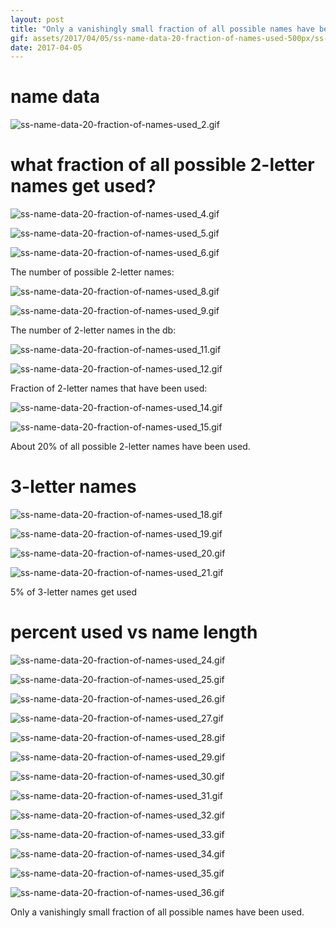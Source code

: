 ```yaml
---
layout: post
title: "Only a vanishingly small fraction of all possible names have been used"
gif: assets/2017/04/05/ss-name-data-20-fraction-of-names-used-500px/ss-name-data-20-fraction-of-names-used_34.gif
date: 2017-04-05
---
```


# name data

![ss-name-data-20-fraction-of-names-used_2.gif](../../../assets/2017/04/05/ss-name-data-20-fraction-of-names-used-500px/ss-name-data-20-fraction-of-names-used_2.gif)

# what fraction of all possible 2-letter names get used?

![ss-name-data-20-fraction-of-names-used_4.gif](../../../assets/2017/04/05/ss-name-data-20-fraction-of-names-used-500px/ss-name-data-20-fraction-of-names-used_4.gif)

![ss-name-data-20-fraction-of-names-used_5.gif](../../../assets/2017/04/05/ss-name-data-20-fraction-of-names-used-500px/ss-name-data-20-fraction-of-names-used_5.gif)

![ss-name-data-20-fraction-of-names-used_6.gif](../../../assets/2017/04/05/ss-name-data-20-fraction-of-names-used-500px/ss-name-data-20-fraction-of-names-used_6.gif)

The number of possible 2-letter names:

![ss-name-data-20-fraction-of-names-used_8.gif](../../../assets/2017/04/05/ss-name-data-20-fraction-of-names-used-500px/ss-name-data-20-fraction-of-names-used_8.gif)

![ss-name-data-20-fraction-of-names-used_9.gif](../../../assets/2017/04/05/ss-name-data-20-fraction-of-names-used-500px/ss-name-data-20-fraction-of-names-used_9.gif)

The number of 2-letter names in the db:

![ss-name-data-20-fraction-of-names-used_11.gif](../../../assets/2017/04/05/ss-name-data-20-fraction-of-names-used-500px/ss-name-data-20-fraction-of-names-used_11.gif)

![ss-name-data-20-fraction-of-names-used_12.gif](../../../assets/2017/04/05/ss-name-data-20-fraction-of-names-used-500px/ss-name-data-20-fraction-of-names-used_12.gif)

Fraction of 2-letter names that have been used:

![ss-name-data-20-fraction-of-names-used_14.gif](../../../assets/2017/04/05/ss-name-data-20-fraction-of-names-used-500px/ss-name-data-20-fraction-of-names-used_14.gif)

![ss-name-data-20-fraction-of-names-used_15.gif](../../../assets/2017/04/05/ss-name-data-20-fraction-of-names-used-500px/ss-name-data-20-fraction-of-names-used_15.gif)

About 20% of all possible 2-letter names have been used.

# 3-letter names

![ss-name-data-20-fraction-of-names-used_18.gif](../../../assets/2017/04/05/ss-name-data-20-fraction-of-names-used-500px/ss-name-data-20-fraction-of-names-used_18.gif)

![ss-name-data-20-fraction-of-names-used_19.gif](../../../assets/2017/04/05/ss-name-data-20-fraction-of-names-used-500px/ss-name-data-20-fraction-of-names-used_19.gif)

![ss-name-data-20-fraction-of-names-used_20.gif](../../../assets/2017/04/05/ss-name-data-20-fraction-of-names-used-500px/ss-name-data-20-fraction-of-names-used_20.gif)

![ss-name-data-20-fraction-of-names-used_21.gif](../../../assets/2017/04/05/ss-name-data-20-fraction-of-names-used-500px/ss-name-data-20-fraction-of-names-used_21.gif)

5% of 3-letter names get used

# percent used vs name length

![ss-name-data-20-fraction-of-names-used_24.gif](../../../assets/2017/04/05/ss-name-data-20-fraction-of-names-used-500px/ss-name-data-20-fraction-of-names-used_24.gif)

![ss-name-data-20-fraction-of-names-used_25.gif](../../../assets/2017/04/05/ss-name-data-20-fraction-of-names-used-500px/ss-name-data-20-fraction-of-names-used_25.gif)

![ss-name-data-20-fraction-of-names-used_26.gif](../../../assets/2017/04/05/ss-name-data-20-fraction-of-names-used-500px/ss-name-data-20-fraction-of-names-used_26.gif)

![ss-name-data-20-fraction-of-names-used_27.gif](../../../assets/2017/04/05/ss-name-data-20-fraction-of-names-used-500px/ss-name-data-20-fraction-of-names-used_27.gif)

![ss-name-data-20-fraction-of-names-used_28.gif](../../../assets/2017/04/05/ss-name-data-20-fraction-of-names-used-500px/ss-name-data-20-fraction-of-names-used_28.gif)

![ss-name-data-20-fraction-of-names-used_29.gif](../../../assets/2017/04/05/ss-name-data-20-fraction-of-names-used-500px/ss-name-data-20-fraction-of-names-used_29.gif)

![ss-name-data-20-fraction-of-names-used_30.gif](../../../assets/2017/04/05/ss-name-data-20-fraction-of-names-used-500px/ss-name-data-20-fraction-of-names-used_30.gif)

![ss-name-data-20-fraction-of-names-used_31.gif](../../../assets/2017/04/05/ss-name-data-20-fraction-of-names-used-500px/ss-name-data-20-fraction-of-names-used_31.gif)

![ss-name-data-20-fraction-of-names-used_32.gif](../../../assets/2017/04/05/ss-name-data-20-fraction-of-names-used-500px/ss-name-data-20-fraction-of-names-used_32.gif)

![ss-name-data-20-fraction-of-names-used_33.gif](../../../assets/2017/04/05/ss-name-data-20-fraction-of-names-used-500px/ss-name-data-20-fraction-of-names-used_33.gif)

![ss-name-data-20-fraction-of-names-used_34.gif](../../../assets/2017/04/05/ss-name-data-20-fraction-of-names-used-500px/ss-name-data-20-fraction-of-names-used_34.gif)

![ss-name-data-20-fraction-of-names-used_35.gif](../../../assets/2017/04/05/ss-name-data-20-fraction-of-names-used-500px/ss-name-data-20-fraction-of-names-used_35.gif)

![ss-name-data-20-fraction-of-names-used_36.gif](../../../assets/2017/04/05/ss-name-data-20-fraction-of-names-used-500px/ss-name-data-20-fraction-of-names-used_36.gif)

Only a vanishingly small fraction of all possible names have been used.

